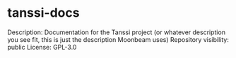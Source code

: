 # tanssi-docs
Description: Documentation for the Tanssi project (or whatever description you see fit, this is just the description Moonbeam uses) 
Repository visibility: public License: GPL-3.0
